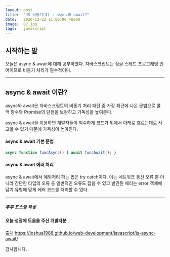 ```yaml
---
layout: post
title:  "JS-비동기(3) : async와 await?"
date:   2020-12-22 11:00:00 +0300
image:  07.jpg
tags:   javascript
---
```



## 시작하는 말

오늘은 async & await에 대해 공부하였다. 자바스크립트는 싱글 스레드 프로그래밍 언어이므로 비동기 처리가 필수적이다.

***

## async & await 이란?

async와 await은 자바스크립트의 비동기 처리 패턴 중 가장 최근에 나온 문법으로 콜백 함수와 Promise의 단점을 보완하고 가독성을 높여준다.


async & await을 이용하면 개발자들이 익숙하게 코드가 위에서 아래로 흐르는대로 사고할 수 있기 때문에 가독성이 높아진다.


#### async & await 기본 문법

~~~javascript
async function funcAsync() { await funcAwait(); }
~~~


#### async & await 에러 처리

async & await에서 예외처리 하는 법은 try catch이다. 이는 네트워크 통신 오류 뿐 아니라 간단한 타입의 오류 등 일반적인 오류도 잡을 수 있고 발견된 에러는 error 객체에 담겨 유형에 맞게 에러 코드를 처리할 수 있다.


***


##### 추후 포스팅 작성


#### 오늘 성장에 도움을 주신 개발자분

[출처](https://joshua1988.github.io/web-development/javascript/js-async-await/) https://joshua1988.github.io/web-development/javascript/js-async-await/

감사합니다.